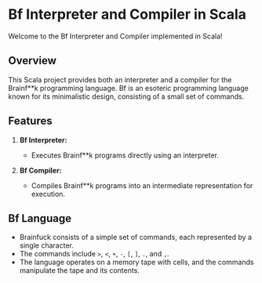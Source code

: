 # Bf Interpreter and Compiler in Scala

Welcome to the Bf Interpreter and Compiler implemented in Scala!

## Overview

This Scala project provides both an interpreter and a compiler for the Brainf**k programming language. Bf is an esoteric programming language known for its minimalistic design, consisting of a small set of commands.

## Features

1. **Bf Interpreter:**
   - Executes Brainf**k programs directly using an interpreter.

2. **Bf Compiler:**
   - Compiles Brainf**k programs into an intermediate representation for execution.

## Bf Language

- Brainfuck consists of a simple set of commands, each represented by a single character.
- The commands include `>`, `<`, `+`, `-`, `[`, `]`, `.`, and `,`.
- The language operates on a memory tape with cells, and the commands manipulate the tape and its contents.

    